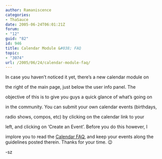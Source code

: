 ```yaml
---
author: Ramaniscence
categories:
- ThaSauce
date: 2005-06-24T06:01:21Z
forum:
- "12"
guid: "82"
id: 946
title: Calendar Module &#038; FAQ
topic:
- "3074"
url: /2005/06/24/calendar-module-faq/
---
```


In case you haven&#8217;t noticed it yet, there&#8217;s a new calendar module on
  
the right of the main page, just below the user info panel. The
  
objective of this is to give you guys a quick glance of what&#8217;s going on
  
in the community. You can submit your own calendar events (birthdays,
  
radio shows, compos, etc) by clicking on the calendar link to your
  
left, and clicking on &#8216;Create an Event&#8217;. Before you do this however, I
  
implore you to read the [Calendar FAQ](modules.php?name=FAQ&myfaq=yes&id_cat=4&categories=Submitting+Calendar+Events), and keep your events along the guidelines posted therein. Thanks for your time. 😉

-sz